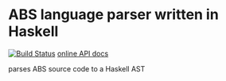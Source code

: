 # ABS language parser written in Haskell

[![Build Status](https://travis-ci.org/abstools/habs-parser.svg)](https://travis-ci.org/abstools/habs-parser) [online API docs](http://abstools.github.io/habs-parser)

parses ABS source code to a Haskell AST
